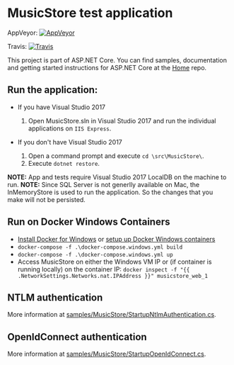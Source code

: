 MusicStore test application
============================================

AppVeyor: [![AppVeyor](https://ci.appveyor.com/api/projects/status/ja8a7j6jscj7k3xa/branch/dev?svg=true)](https://ci.appveyor.com/project/aspnetci/MusicStore/branch/dev)

Travis:   [![Travis](https://travis-ci.org/aspnet/MusicStore.svg?branch=dev)](https://travis-ci.org/aspnet/MusicStore)

This project is part of ASP.NET Core. You can find samples, documentation and getting started instructions for ASP.NET Core at the [Home](https://github.com/aspnet/home) repo.

## Run the application:
* If you have Visual Studio 2017
	1. Open MusicStore.sln in Visual Studio 2017 and run the individual applications on `IIS Express`.

* If you don't have Visual Studio 2017
	1. Open a command prompt and execute `cd \src\MusicStore\`.
	2. Execute `dotnet restore`.

**NOTE:** App and tests require Visual Studio 2017 LocalDB on the machine to run.
**NOTE:** Since SQL Server is not generlly available on Mac, the InMemoryStore is used to run the application. So the changes that you make will not be persisted.

## Run on Docker Windows Containers

 * [Install Docker for Windows](https://docs.docker.com/docker-for-windows/) or [setup up Docker Windows containers](https://msdn.microsoft.com/en-us/virtualization/windowscontainers/containers_welcome)
 * `docker-compose -f .\docker-compose.windows.yml build`
 * `docker-compose -f .\docker-compose.windows.yml up`
 * Access MusicStore on either the Windows VM IP or (if container is running locally) on the container IP: `docker inspect -f "{{ .NetworkSettings.Networks.nat.IPAddress }}" musicstore_web_1`

## NTLM authentication
More information at [samples/MusicStore/StartupNtlmAuthentication.cs](StartupNtlmAuthentication).

## OpenIdConnect authentication
More information at [samples/MusicStore/StartupOpenIdConnect.cs](StartupOpenIdConnect).
